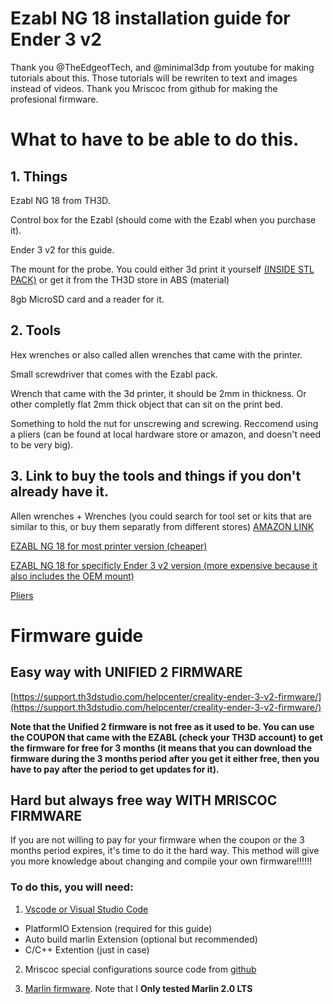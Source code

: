 # Ezabl NG 18 installation guide for Ender 3 v2
Thank you @TheEdgeofTech, and @minimal3dp from youtube for making tutorials about this. Those tutorials will be rewriten to text and images instead of videos.
Thank you Mriscoc from github for making the profesional firmware. 
# What to have to be able to do this.
## 1. Things
Ezabl NG 18 from TH3D.

Control box for the Ezabl (should come with the Ezabl when you purchase it).

Ender 3 v2 for this guide.

The mount for the probe. You could either 3d print it yourself [(INSIDE STL PACK)](https://support.th3dstudio.com/helpcenter/unified-2-stl-pack-ezabl-mounts-leveling-tests-more/) or get it from the TH3D store in ABS (material)

8gb MicroSD card and a reader for it.

## 2. Tools
Hex wrenches or also called allen wrenches that came with the printer.

Small screwdriver that comes with the Ezabl pack.

Wrench that came with the 3d printer, it should be 2mm in thickness. Or other completly flat 2mm thick object that can sit on the print bed.

Something to hold the nut for unscrewing and screwing. Reccomend using a pliers (can be found at local hardware store or amazon, and doesn't need to be very big).

## 3. Link to buy the tools and things if you don't already have it.

Allen wrenches + Wrenches (you could search for tool set or kits that are similar to this, or buy them separatly from different stores) [AMAZON LINK](https://www.amazon.com/dp/B0C9QRM1VM?th=1) 

[EZABL NG 18 for most printer version (cheaper)](https://www.th3dstudio.com/product/ezabl-ng-auto-bed-leveling-kit-for-unified-2-klipper-marlin-firmware/)

[EZABL NG 18 for specificly Ender 3 v2 version (more expensive because it also includes the OEM mount)](https://www.th3dstudio.com/product/ezabl-pro-abl-kit-for-creality-ender-3-v2/)

[Pliers](https://www.amazon.com/CRAFTSMAN-CMHT81645-Long-Nose-Pliers/dp/B08PFK8YWQ?dib=eyJ2IjoiMSJ9.o-O1PSyba37gMcRd8TYhAwJV4nOgTksfKue7RCmH3rKD6sHbP2Pk-w-9EZA2y6edcd4DFmjVp9MgTHKbb1MCixKmuY5GgF9C9Iig_YE2t_BOO9lQ0tt_TBpptdR6-qzLcqxKCAPNe_oHRECmKAWfy3jQJISZ6gCOlGeAQTTBOWqjyJ5Xc4YW2ildSNVtsorIEwaJFQDIgKTaia26PG3_5Ux_3QZSPTClWlmzYF7mjdRdrtO5Lp9_GhRcY__WNt_i-xxD3HXdD3LfUvSRoMqt1l-hltZU2j1PZTNuLJbMqoE.OaEUqARW2nEPwRtoG9DGAUbo3TCK8k7SLCE8a92ugKM&dib_tag=se&keywords=pliers&qid=1731833663&sr=8-5)

# Firmware guide
## Easy way with UNIFIED 2 FIRMWARE
[https://support.th3dstudio.com/helpcenter/creality-ender-3-v2-firmware/](https://support.th3dstudio.com/helpcenter/creality-ender-3-v2-firmware/)

**Note that the Unified 2 firmware is not free as it used to be. You can use the COUPON that came with the EZABL (check your TH3D account) to get the firmware for free for 3 months (it means that you can download the firmware during the 3 months period after you get it either free, then you have to pay after the period to get updates for it).**

## Hard but always free way WITH MRISCOC FIRMWARE
If you are not willing to pay for your firmware when the coupon or the 3 months period expires, it's time to do it the hard way. This method will give you more knowledge about changing and compile your own firmware!!!!!!

### To do this, you will need:
1.  [Vscode or Visual Studio Code](https://code.visualstudio.com/)
  -  PlatformIO Extension (required for this guide)
  -  Auto build marlin Extension (optional but recommended)
  -  C/C++ Extention (just in case)
2.  Mriscoc special configurations source code from [github](https://github.com/mriscoc/Special_Configurations)

3.  [Marlin firmware](https://marlinfw.org/meta/download/). Note that I **Only tested Marlin 2.0 LTS**
